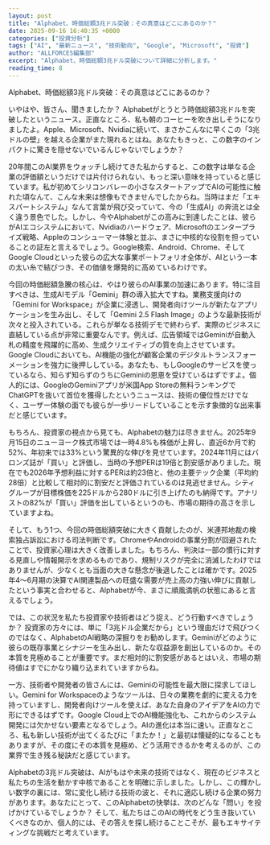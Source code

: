 ```yaml
---
layout: post
title: "Alphabet、時価総額3兆ドル突破：その真意はどこにあるのか？"
date: 2025-09-16 16:40:35 +0000
categories: ["投資分析"]
tags: ["AI", "最新ニュース", "技術動向", "Google", "Microsoft", "投資"]
author: "ALLFORCES編集部"
excerpt: "Alphabet、時価総額3兆ドル突破について詳細に分析します。"
reading_time: 8
---
```


Alphabet、時価総額3兆ドル突破：その真意はどこにあるのか？

いやはや、皆さん、聞きましたか？ Alphabetがとうとう時価総額3兆ドルを突破したというニュース。正直なところ、私も朝のコーヒーを吹き出しそうになりましたよ。Apple、Microsoft、Nvidiaに続いて、まさかこんなに早くこの「3兆ドルの壁」を越える企業がまた現れるとはね。あなたもきっと、この数字のインパクトに驚きを隠せないでいるんじゃないでしょうか？

20年間このAI業界をウォッチし続けてきた私からすると、この数字は単なる企業の評価額というだけでは片付けられない、もっと深い意味を持っていると感じています。私が初めてシリコンバレーの小さなスタートアップでAIの可能性に触れた頃なんて、こんな未来は想像もできませんでしたからね。当時はまだ「エキスパートシステム」なんて言葉が飛び交っていて、今の「生成AI」の奔流とは全く違う景色でした。しかし、今やAlphabetがこの高みに到達したことは、彼らがAIエコシステムにおいて、Nvidiaのハードウェア、Microsoftのエンタープライズ戦略、Appleのコンシューマー体験と並ぶ、まさに中核的な役割を担っていることの証左と言えるでしょう。Google検索、Android、Chrome、そしてGoogle Cloudといった彼らの広大な事業ポートフォリオ全体が、AIという一本の太い糸で結びつき、その価値を爆発的に高めているわけです。

今回の時価総額急騰の核心は、やはり彼らのAI事業の加速にあります。特に注目すべきは、生成AIモデル「Gemini」群の導入拡大ですね。業務支援向けの「Gemini for Workspace」が企業に浸透し、開発者向けツールが新たなアプリケーションを生み出し、そして「Gemini 2.5 Flash Image」のような最新技術が次々と投入されている。これらが単なる技術デモで終わらず、実際のビジネスに直結している点が非常に重要なんです。例えば、広告領域ではGeminiが自動入札の精度を飛躍的に高め、生成クリエイティブの質を向上させています。Google Cloudにおいても、AI機能の強化が顧客企業のデジタルトランスフォーメーションを強力に後押ししている。あなたも、もしGoogleのサービスを使っているなら、知らず知らずのうちにGeminiの恩恵を受けているはずですよ。個人的には、GoogleのGeminiアプリが米国App Storeの無料ランキングでChatGPTを抜いて首位を獲得したというニュースは、技術の優位性だけでなく、ユーザー体験の面でも彼らが一歩リードしていることを示す象徴的な出来事だと感じています。

もちろん、投資家の視点から見ても、Alphabetの魅力は尽きません。2025年9月15日のニューヨーク株式市場では一時4.8%も株価が上昇し、直近6か月で約52%、年初来では33%という驚異的な伸びを見せています。2024年11月にはバロンズ誌が「買い」と評価し、当時の予想PERは19倍と割安感がありました。現在でも2026年予想利益に対するPERは約23倍と、他の主要テック企業（平均約28倍）と比較して相対的に割安だと評価されているのは見逃せません。シティグループが目標株価を225ドルから280ドルに引き上げたのも納得です。アナリストの82%が「買い」評価を出しているというのも、市場の期待の高さを示していますよね。

そして、もう1つ、今回の時価総額突破に大きく貢献したのが、米連邦地裁の検索独占訴訟における司法判断です。ChromeやAndroidの事業分割が回避されたことで、投資家心理は大きく改善しました。もちろん、判決は一部の慣行に対する見直しや情報開示を求めるものであり、規制リスクが完全に消滅したわけではありませんが、少なくとも当面の大きな懸念が後退したことは確かです。2025年4～6月期の決算でAI関連製品への旺盛な需要が売上高の力強い伸びに貢献したという事実と合わせると、Alphabetが今、まさに順風満帆の状態にあると言えるでしょう。

では、この状況を私たち投資家や技術者はどう捉え、どう行動すべきでしょうか？ 投資家の方々には、単に「3兆ドル企業だから」という理由だけで飛びつくのではなく、AlphabetのAI戦略の深掘りをお勧めします。Geminiがどのように彼らの既存事業とシナジーを生み出し、新たな収益源を創出しているのか。その本質を見極めることが重要です。まだ相対的に割安感があるとはいえ、市場の期待値はすでにかなり織り込まれていますからね。

一方、技術者や開発者の皆さんには、Geminiの可能性を最大限に探求してほしい。Gemini for Workspaceのようなツールは、日々の業務を劇的に変える力を持っていますし、開発者向けツールを使えば、あなた自身のアイデアをAIの力で形にできるはずです。Google Cloud上でのAI機能強化も、これからのシステム開発には欠かせない要素となるでしょう。AIの進化は本当に速い。正直なところ、私も新しい技術が出てくるたびに「またか！」と最初は懐疑的になることもありますが、その度にその本質を見極め、どう活用できるかを考えるのが、この業界で生き残る秘訣だと感じています。

Alphabetの3兆ドル突破は、AIがもはや未来の技術ではなく、現在のビジネスと私たちの生活を動かす中核であることを明確に示しました。しかし、この輝かしい数字の裏には、常に変化し続ける技術の波と、それに適応し続ける企業の努力があります。あなたにとって、このAlphabetの快挙は、次のどんな「問い」を投げかけているでしょうか？ そして、私たちはこのAIの時代をどう生き抜いていくべきなのか、個人的には、その答えを探し続けることこそが、最もエキサイティングな挑戦だと考えています。


